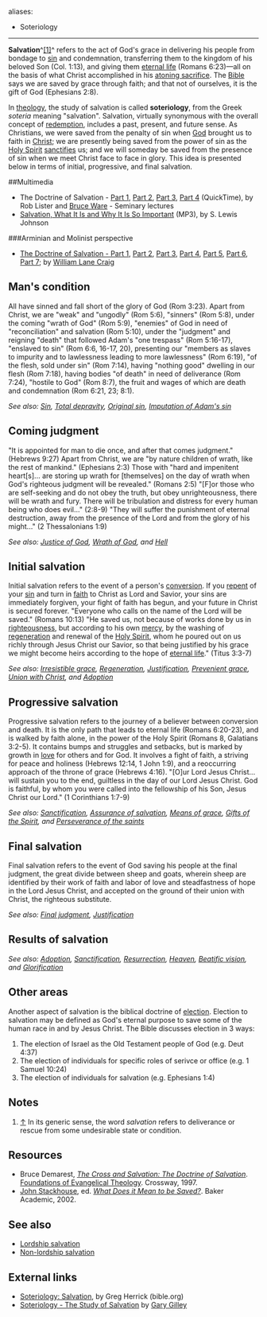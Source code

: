 aliases:
- Soteriology
---
**Salvation**^[[1]](#note-0)^ refers to the act of God's grace in
delivering his people from bondage to [sin](Sin "Sin") and
condemnation, transferring them to the kingdom of his beloved Son
(Col. 1:13), and giving them
[eternal life](Eternal_life "Eternal life") (Romans 6:23)—all on
the basis of what Christ accomplished in his
[atoning sacrifice](Atonement "Atonement"). The
[Bible](Bible "Bible") says we are saved by grace through faith;
and that not of ourselves, it is the gift of God (Ephesians 2:8).

In [theology](Theology "Theology"), the study of salvation is
called **soteriology**, from the Greek *soteria* meaning
"salvation". Salvation, virtually synonymous with the overall
concept of [redemption](Redemption "Redemption"), includes a past,
present, and future sense. As Christians, we were saved from the
penalty of sin when [God](God "God") brought us to faith in
[Christ](Jesus "Jesus"); we are presently being saved from the
power of sin as the [Holy Spirit](Holy_Spirit "Holy Spirit")
[sanctifies](Sanctification "Sanctification") us; and we will
someday be saved from the presence of sin when we meet Christ face
to face in glory. This idea is presented below in terms of initial,
progressive, and final salvation.

##Multimedia

-   The Doctrine of Salvation -
    [Part 1](http://www.biblicaltraining.org/audio/TH504/theology_2_15_QT-high.mov),
    [Part 2](http://www.biblicaltraining.org/audio/TH504/theology_2_16_QT-high.mov),
    [Part 3](http://www.biblicaltraining.org/audio/TH504/theology_2_17_QT-high.mov),
    [Part 4](http://www.biblicaltraining.org/audio/TH504/theology_2_18_QT-high.mov)
    (QuickTime), by Rob Lister and
    [Bruce Ware](Bruce_Ware "Bruce Ware") - Seminary lectures
-   [Salvation, What It Is and Why It Is So Important](http://www.believerschapeldallas.org/audio/slj-69_systematic-theology/029_SLJ_69_32K.mp3)
    (MP3), by S. Lewis Johnson

###Arminian and Molinist perspective

-   [The Doctrine of Salvation - Part 1](http://www.rfmedia.org/RF_audio_video/Defender_podcast/20070506TheDoctrineofSalvationPart1.mp3),
    [Part 2](http://www.rfmedia.org/RF_audio_video/Defender_podcast/20070513TheDoctrineofSalvationPart2.mp3),
    [Part 3](http://www.rfmedia.org/RF_audio_video/Defender_podcast/20070520TheDoctrineofSalvationPart3.mp3),
    [Part 4](http://www.rfmedia.org/RF_audio_video/Defender_podcast/20070527TheDoctrineofSalvationPart4.mp3),
    [Part 5](http://www.rfmedia.org/RF_audio_video/Defender_podcast/20070603TheDoctrineofSalvationPart5.mp3),
    [Part 6](http://www.rfmedia.org/RF_audio_video/Defender_podcast/20070610TheDoctrineofSalvationPart6.mp3),
    [Part 7](http://www.rfmedia.org/RF_audio_video/Defender_podcast/20070617TheDoctrineofSalvationPart7.mp3);
    by [William Lane Craig](William_Lane_Craig "William Lane Craig")

## Man's condition

All have sinned and fall short of the glory of God (Rom 3:23).
Apart from Christ, we are "weak" and "ungodly" (Rom 5:6), "sinners"
(Rom 5:8), under the coming "wrath of God" (Rom 5:9), "enemies" of
God in need of "reconciliation" and salvation (Rom 5:10), under the
"judgment" and reigning "death" that followed Adam's "one trespass"
(Rom 5:16-17), "enslaved to sin" (Rom 6:6, 16-17, 20), presenting
our "members as slaves to impurity and to lawlessness leading to
more lawlessness" (Rom 6:19), "of the flesh, sold under sin" (Rom
7:14), having "nothing good" dwelling in our flesh (Rom 7:18),
having bodies "of death" in need of deliverance (Rom 7:24),
"hostile to God" (Rom 8:7), the fruit and wages of which are death
and condemnation (Rom 6:21, 23; 8:1).

*See also: [Sin](Sin "Sin"), [Total depravity](Total_depravity "Total depravity"), [Original sin](Original_sin "Original sin"), [Imputation of Adam's sin](Imputation_of_Adam's_sin "Imputation of Adam's sin")*

## Coming judgment

"It is appointed for man to die once, and after that comes
judgment." (Hebrews 9:27) Apart from Christ, we are "by nature
children of wrath, like the rest of mankind." (Ephesians 2:3) Those
with "hard and impenitent heart[s]... are storing up wrath for
[themselves] on the day of wrath when God's righteous judgment will
be revealed." (Romans 2:5) "[F]or those who are self-seeking and do
not obey the truth, but obey unrighteousness, there will be wrath
and fury. There will be tribulation and distress for every human
being who does evil..." (2:8-9) "They will suffer the punishment of
eternal destruction, away from the presence of the Lord and from
the glory of his might..." (2 Thessalonians 1:9)

*See also: [Justice of God](Justice_of_God "Justice of God"), [Wrath of God](Wrath_of_God "Wrath of God"), and [Hell](Hell "Hell")*

## Initial salvation

Initial salvation refers to the event of a person's
[conversion](Conversion "Conversion"). If you
[repent](Repent "Repent") of your [sin](Sin "Sin") and turn in
[faith](Faith "Faith") to Christ as Lord and Savior, your sins are
immediately forgiven, your fight of faith has begun, and your
future in Christ is secured forever. "Everyone who calls on the
name of the Lord will be saved." (Romans 10:13) "He saved us, not
because of works done by us in
[righteousness](Righteousness "Righteousness"), but according to
his own [mercy](Mercy "Mercy"), by the washing of
[regeneration](Regeneration "Regeneration") and renewal of the
[Holy Spirit](Holy_Spirit "Holy Spirit"), whom he poured out on us
richly through Jesus Christ our Savior, so that being justified by
his grace we might become heirs according to the hope of
[eternal life](Eternal_life "Eternal life")." (Titus 3:3-7)

*See also: [Irresistible grace](Irresistible_grace "Irresistible grace"), [Regeneration](Regeneration "Regeneration"), [Justification](Justification "Justification"), [Prevenient grace](Prevenient_grace "Prevenient grace"), [Union with Christ](Union_with_Christ "Union with Christ"), and [Adoption](Adoption "Adoption")*

## Progressive salvation

Progressive salvation refers to the journey of a believer between
conversion and death. It is the only path that leads to eternal
life (Romans 6:20-23), and is walked by faith alone, in the power
of the Holy Spirit (Romans 8, Galatians 3:2-5). It contains bumps
and struggles and setbacks, but is marked by growth in
[love](Love "Love") for others and for God. It involves a fight of
faith, a striving for peace and holiness (Hebrews 12:14, 1 John
1:9), and a reoccurring approach of the throne of grace (Hebrews
4:16). "[O]ur Lord Jesus Christ... will sustain you to the end,
guiltless in the day of our Lord Jesus Christ. God is faithful, by
whom you were called into the fellowship of his Son, Jesus Christ
our Lord." (1 Corinthians 1:7-9)

*See also: [Sanctification](Sanctification "Sanctification"), [Assurance of salvation](Assurance_of_salvation "Assurance of salvation"), [Means of grace](Means_of_grace "Means of grace"), [Gifts of the Spirit](Gifts_of_the_Spirit "Gifts of the Spirit"), and [Perseverance of the saints](Perseverance_of_the_saints "Perseverance of the saints")*

## Final salvation

Final salvation refers to the event of God saving his people at the
final judgment, the great divide between sheep and goats, wherein
sheep are identified by their work of faith and labor of love and
steadfastness of hope in the Lord Jesus Christ, and accepted on the
ground of their union with Christ, the righteous substitute.

*See also: [Final judgment](Final_judgment "Final judgment"), [Justification](Justification "Justification")*

## Results of salvation

*See also: [Adoption](Adoption "Adoption"), [Sanctification](Sanctification "Sanctification"), [Resurrection](Resurrection "Resurrection"), [Heaven](Heaven "Heaven"), [Beatific vision](index.php?title=Beatific_vision&action=edit&redlink=1 "Beatific vision (page does not exist)"), and [Glorification](Glorification "Glorification")*

## Other areas

Another aspect of salvation is the biblical doctrine of
[election](Election "Election"). Election to salvation may be
defined as God's eternal purpose to save some of the human race in
and by Jesus Christ. The Bible discusses election in 3 ways:

1.  The election of Israel as the Old Testament people of God (e.g.
    Deut 4:37)
2.  The election of individuals for specific roles of serivce or
    office (e.g. 1 Samuel 10:24)
3.  The election of individuals for salvation (e.g. Ephesians 1:4)

## Notes

1.  [↑](#ref-0) In its generic sense, the word *salvation* refers
    to deliverance or rescue from some undesirable state or condition.

## Resources

-   Bruce Demarest,
    *[The Cross and Salvation: The Doctrine of Salvation](http://www.google.com/books?id=X2QMUVTOE0IC&printsec=frontcover)*.
    [Foundations of Evangelical Theology](Foundations_of_Evangelical_Theology_(book_series) "Foundations of Evangelical Theology (book series)").
    Crossway, 1997.
-   [John Stackhouse](John_Stackhouse "John Stackhouse"), ed.
    *[What Does it Mean to be Saved?](http://www.google.com/books?id=jIsDAAAACAAJ)*.
    Baker Academic, 2002.

## See also

-   [Lordship salvation](Lordship_salvation "Lordship salvation")
-   [Non-lordship salvation](Non-lordship_salvation "Non-lordship salvation")

## External links

-   [Soteriology: Salvation](http://www.bible.org/page.asp?page_id=730),
    by Greg Herrick (bible.org)
-   [Soteriology - The Study of Salvation](http://www.svchapel.org/Assets/Docs/TheologyLessons/soteriology.pdf)
    by [Gary Gilley](Gary_Gilley "Gary Gilley")